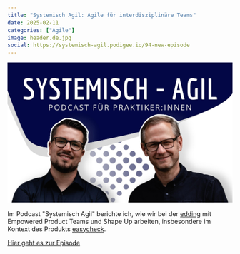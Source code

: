 ```yaml
---
title: "Systemisch Agil: Agile für interdisziplinäre Teams"
date: 2025-02-11
categories: ["Agile"]
image: header.de.jpg
social: https://systemisch-agil.podigee.io/94-new-episode
---
```


![](header.de.jpg)

Im Podcast "Systemisch Agil" berichte ich, wie wir bei der [edding](https://www.edding.com/) mit Empowered Product Teams und Shape Up arbeiten, insbesondere im Kontext des Produkts [easycheck](https://www.easycheck-by-edding.com/).

[Hier geht es zur Episode](https://systemisch-agil.podigee.io/94-new-episode)
